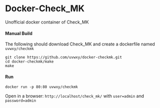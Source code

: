 # Docker-Check_MK

Unofficial docker container of Check_MK

####  Manual Build
The following should download Check_MK and create a dockerfile named `uvwxy/checkmk`

```
git clone https://github.com/uvwxy/docker-checkmk.git
cd docker-checkmk/make
make
```

#### Run

```
docker run -p 80:80 uvwxy/checkmk
```

Open in a browser:
 `http://localhost/check_mk/` with `user=admin` and `password=admin`
